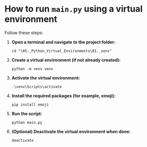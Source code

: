 # How to run `main.py` using a virtual environment

Follow these steps:

1. **Open a terminal and navigate to the project folder:**
   ```
   cd "\05._Python_Virtual_Environments\01._venv"
   ```

2. **Create a virtual environment (if not already created):**
   ```
   python -m venv venv
   ```

3. **Activate the virtual environment:**
   ```
   .\venv\Scripts\activate
   ```

4. **Install the required packages (for example, emoji):**
   ```
   pip install emoji
   ```

5. **Run the script:**
   ```
   python main.py
   ```

6. **(Optional) Deactivate the virtual environment when done:**
   ```
   deactivate
   ```